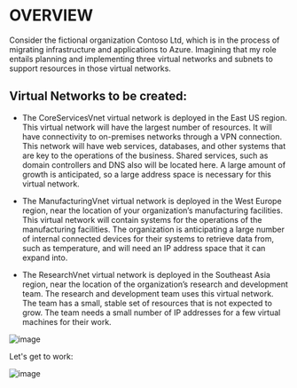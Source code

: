 # OVERVIEW
Consider the fictional organization Contoso Ltd, which is in the process of migrating infrastructure and applications to Azure. Imagining that my role entails planning and implementing three virtual networks and subnets to support resources in those virtual networks.

## Virtual Networks to be created:

- The CoreServicesVnet virtual network is deployed in the East US region. This virtual network will have the largest number of resources. It will have connectivity to on-premises networks through a VPN connection. This network will have web services, databases, and other systems that are key to the operations of the business. Shared services, such as domain controllers and DNS also will be located here. A large amount of growth is anticipated, so a large address space is necessary for this virtual network.

- The ManufacturingVnet virtual network is deployed in the West Europe region, near the location of your organization’s manufacturing facilities. This virtual network will contain systems for the operations of the manufacturing facilities. The organization is anticipating a large number of internal connected devices for their systems to retrieve data from, such as temperature, and will need an IP address space that it can expand into.

- The ResearchVnet virtual network is deployed in the Southeast Asia region, near the location of the organization’s research and development team. The research and development team uses this virtual network. The team has a small, stable set of resources that is not expected to grow. The team needs a small number of IP addresses for a few virtual machines for their work.

![image](https://github.com/user-attachments/assets/0b6f8ec0-b323-47a4-b06c-388426b4b38c)

Let's get to work:

![image](https://github.com/user-attachments/assets/52e71e86-fdf9-4027-bcc3-077b5f0004d7)

